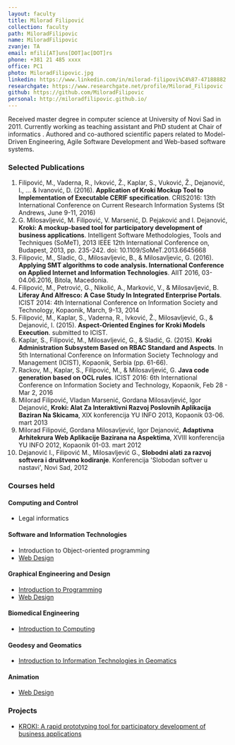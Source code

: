 ```yaml
---
layout: faculty
title: Milorad Filipović
collection: faculty
path: MiloradFilipovic
name: MiloradFilipovic
zvanje: TA
email: mfili[AT]uns[DOT]ac[DOT]rs
phone: +381 21 485 xxxx
office: PC1
photo: MiloradFilipovic.jpg
linkedin: https://www.linkedin.com/in/milorad-filipovi%C4%87-47188882
researchgate: https://www.researchgate.net/profile/Milorad_Filipovic
github: https://github.com/MiloradFilipovic
personal: http://miloradfilipovic.github.io/
---
```


Received master degree in computer science at University of Novi Sad in 2011. Currently working as teaching assistant and PhD student at Chair of informatics . Authored and co-authored scientific papers related to Model-Driven Engineering, Agile Software Development and Web-based software systems.

### Selected Publications

1.  Filipović, M., Vaderna, R., Ivković, Ž., Kaplar, S., Vuković, Ž., Dejanović, I., ... & Ivanović, D. (2016). **Application of Kroki Mockup Tool to Implementation of Executable CERIF specification**. CRIS2016: 13th International Conference on Current Research Information Systems (St Andrews, June 9-11, 2016)
2.  G. Milosavljević, M. Filipović, V. Marsenić, D. Pejaković and I. Dejanović, **Kroki: A mockup-based tool for participatory development of business applications**. Intelligent Software Methodologies, Tools and Techniques (SoMeT), 2013 IEEE 12th International Conference on, Budapest, 2013, pp. 235-242. doi: 10.1109/SoMeT.2013.6645668
3.  Filipovic, M., Sladic, G., Milosavljevic, B., & Milosavljevic, G. (2016). **Applying SMT algorithms to code analysis. International Conference on Applied Internet and Information Technologies**. AIIT 2016, 03-04.06.2016, Bitola, Macedonia.
4.  Filipović, M., Petrović, G., Nikolić, A., Marković, V., & Milosavljević, B. **Liferay And Alfresco: A Case Study In Integrated Enterprise Portals**. ICIST 2014: 4th International Conference on Information Society and Technology, Kopaonik, March, 9-13, 2014
5.  Filipović, M., Kaplar, S., Vaderna, R., Ivković, Ž., Milosavljević, G., & Dejanović, I. (2015). **Aspect-Oriented Engines for Kroki Models Execution**. submitted to ICIST.
6.	Kaplar, S., Filipović, M., Milosavljević, G., & Sladić, G. (2015). **Kroki Administration Subsystem Based on RBAC Standard and Aspects**. In 5th International Conference on Information Society Technology and Management (ICIST), Kopaonik, Serbia (pp. 61-66).
7.  Rackov, M., Kaplar, S., Filipović, M., & Milosavljević, G. **Java code generation based on OCL rules**. ICIST 2016: 6th International Conference on Information Society and Technology, Kopaonik, Feb 28 - Mar 2, 2016
8.  Milorad Filipović, Vladan Marsenić, Gordana Milosavljević, Igor Dejanović, **Kroki: Alat Za Interaktivni Razvoj Poslovnih Aplikacija Baziran Na Skicama**, XIX konferencija YU INFO 2013, Kopaonik 03-06. mart 2013
9.  Milorad Filipović, Gordana Milosavljević, Igor Dejanović, **Adaptivna Arhitekrura Web Aplikacije Bazirana na Aspektima**, XVIII konferencija YU INFO 2012, Kopaonik 01-03. mart 2012
10. Dejanović I., Filipović M., Milosavljević G., **Slobodni alati za razvoj softvera i društveno kodiranje**. Konferencija 'Slobodan softver u nastavi', Novi Sad, 2012

### Courses held

#### Computing and Control

* Legal informatics

#### Software and Information Technologies

* Introduction to Object-oriented programming
* [Web Design](http://informatika.ftn.uns.ac.rs/WDS/)

#### Graphical Engineering and Design

* [Introduction to Programming](http://informatika.ftn.uns.ac.rs/OPG/)
* [Web Design](http://informatika.ftn.uns.ac.rs/WDG/)

#### Biomedical Engineering

* [Introduction to Computing](http://informatika.ftn.uns.ac.rs/OR/)

#### Geodesy and Geomatics

* [Introduction to Information Technologies in Geomatics](http://informatika.ftn.uns.ac.rs/UITG/)

#### Animation

* [Web Design](http://informatika.ftn.uns.ac.rs/WDA/)

### Projects

* [KROKI: A rapid prototyping tool for participatory development of business applications](http://www.kroki-mde.net/)

